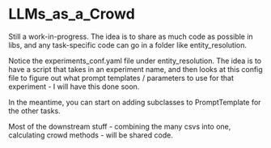 # LLMs_as_a_Crowd
Still a work-in-progress. The idea is to share as much code as possible in libs, and any task-specific code can go in a folder like entity_resolution.

Notice the experiments_conf.yaml file under entity_resolution. The idea is to have a script that takes in an experiment name, and then looks at this config file to figure out what prompt templates / parameters to use for that experiment - I will have this done soon.

In the meantime, you can start on adding subclasses to PromptTemplate for the other tasks.

Most of the downstream stuff - combining the many csvs into one, calculating crowd methods - will be shared code.

